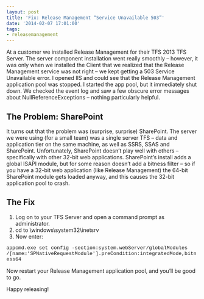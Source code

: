 ```yaml
---
layout: post
title: 'Fix: Release Management “Service Unavailable 503”'
date: '2014-02-07 17:01:00'
tags:
- releasemanagement
---
```


At a customer we installed Release Management for their TFS 2013 TFS Server. The server component installation went really smoothly – however, it was only when we installed the Client that we realized that the Release Management service was not right – we kept getting a 503 Service Unavailable error. I opened IIS and could see that the Release Management application pool was stopped. I started the app pool, but it immediately shut down. We checked the event log and saw a few obscure error messages about NullReferenceExceptions – nothing particularly helpful.

## The Problem: SharePoint

It turns out that the problem was (surprise, surprise) SharePoint. The server we were using (for a small team) was a single server TFS – data and application tier on the same machine, as well as SSRS, SSAS and SharePoint. Unfortunately, SharePoint doesn’t play well with others – specifically with other 32-bit web applications. SharePoint’s install adds a global ISAPI module, but for some reason doesn’t add a bitness filter – so if you have a 32-bit web application (like Release Management) the 64-bit SharePoint module gets loaded anyway, and this causes the 32-bit application pool to crash.

## The Fix

1. Log on to your TFS Server and open a command prompt as administrator.
2. cd to \windows\system32\inetsrv
3. Now enter:
<!--kg-card-begin: html--><font size="2" face="Courier New">appcmd.exe set config -section:system.webServer/globalModules /[name='SPNativeRequestModule'].preCondition:integratedMode,bitness64</font><!--kg-card-end: html-->

Now restart your Release Management application pool, and you’ll be good to go.

Happy releasing!

